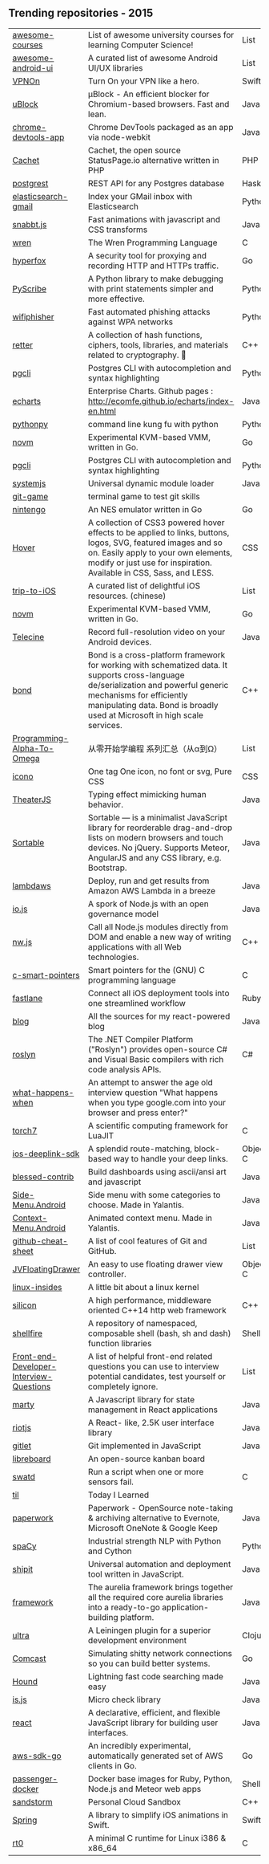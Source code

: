 ## Trending repositories - 2015

||||
|---|---|---|
[awesome-courses](https://github.com/prakhar1989/awesome-courses) | List of awesome university courses for learning Computer Science! | List
[awesome-android-ui](https://github.com/wasabeef/awesome-android-ui) | A curated list of awesome Android UI/UX libraries | List
[VPNOn](https://github.com/lexrus/VPNOn) | Turn On your VPN like a hero. | Swift
[uBlock](https://github.com/gorhill/uBlock) | µBlock - An efficient blocker for Chromium-based browsers. Fast and lean. | JavaScript
[chrome-devtools-app](https://github.com/auchenberg/chrome-devtools-app) | Chrome DevTools packaged as an app via node-webkit | JavaScript
[Cachet](https://github.com/cachethq/Cachet) | Cachet, the open source StatusPage.io alternative written in PHP | PHP
[postgrest](https://github.com/begriffs/postgrest) | REST API for any Postgres database | Haskell
[elasticsearch-gmail](https://github.com/oliver006/elasticsearch-gmail) | Index your GMail inbox with Elasticsearch | Python
[snabbt.js](https://github.com/daniel-lundin/snabbt.js) | Fast animations with javascript and CSS transforms | JavaScript
[wren](https://github.com/munificent/wren) | The Wren Programming Language | C
[hyperfox](https://github.com/xiam/hyperfox) | A security tool for proxying and recording HTTP and HTTPs traffic. | Go
[PyScribe](https://github.com/alixander/PyScribe) | A Python library to make debugging with print statements simpler and more effective. | Python
[wifiphisher](https://github.com/sophron/wifiphisher) | Fast automated phishing attacks against WPA networks | Python
[retter](https://github.com/MaciejCzyzewski/retter) | A collection of hash functions, ciphers, tools, libraries, and materials related to cryptography. :closed_lock_with_key: | C++
[pgcli](https://github.com/amjith/pgcli) | Postgres CLI with autocompletion and syntax highlighting | Python
[echarts](https://github.com/ecomfe/echarts) | Enterprise Charts. Github pages : http://ecomfe.github.io/echarts/index-en.html  | JavaScript
[pythonpy](https://github.com/Russell91/pythonpy) | command line kung fu with python | Python
[novm](https://github.com/google/novm) | Experimental KVM-based VMM, written in Go. | Go
[pgcli](https://github.com/amjith/pgcli) | Postgres CLI with autocompletion and syntax highlighting | Python
[systemjs](https://github.com/systemjs/systemjs) | Universal dynamic module loader | JavaScript
[git-game](https://github.com/hgarc014/git-game) | terminal game to test git skills
[nintengo](https://github.com/nwidger/nintengo) | An NES emulator written in Go | Go
[Hover](https://github.com/IanLunn/Hover) | A collection of CSS3 powered hover effects to be applied to links, buttons, logos, SVG, featured images and so on. Easily apply to your own elements, modify or just use for inspiration. Available in CSS, Sass, and LESS. | CSS
[trip-to-iOS](https://github.com/Aufree/trip-to-iOS) | A curated list of delightful iOS resources. (chinese) | List
[novm](https://github.com/google/novm) | Experimental KVM-based VMM, written in Go. | Go
[Telecine](https://github.com/JakeWharton/Telecine) | Record full-resolution video on your Android devices. | Java
[bond](https://github.com/Microsoft/bond) | Bond is a cross-platform framework for working with schematized data. It supports cross-language de/serialization and powerful generic mechanisms for efficiently manipulating data. Bond is broadly used at Microsoft in high scale services. | C++
[Programming-Alpha-To-Omega](https://github.com/justjavac/Programming-Alpha-To-Omega) | 从零开始学编程 系列汇总（从α到Ω）| List
[icono](https://github.com/saeedalipoor/icono) | One tag One icon, no font or svg, Pure CSS | CSS
[TheaterJS](https://github.com/Zhouzi/TheaterJS) | Typing effect mimicking human behavior. | JavaScript
[Sortable](https://github.com/RubaXa/Sortable) | Sortable — is a minimalist JavaScript library for reorderable drag-and-drop lists on modern browsers and touch devices. No jQuery. Supports Meteor, AngularJS and any CSS library, e.g. Bootstrap. | JavaScript
[lambdaws](https://github.com/mentum/lambdaws) | Deploy, run and get results from Amazon AWS Lambda in a breeze | JavaScript
[io.js](https://github.com/iojs/io.js) | A spork of Node.js with an open governance model | JavaScript
[nw.js](https://github.com/nwjs/nw.js) | Call all Node.js modules directly from DOM and enable a new way of writing applications with all Web technologies. | C++
[c-smart-pointers](https://github.com/Snaipe/c-smart-pointers) | Smart pointers for the (GNU) C programming language | C
[fastlane](https://github.com/KrauseFx/fastlane) | Connect all iOS deployment tools into one streamlined workflow | Ruby
[blog](https://github.com/jlongster/blog) | All the sources for my react-powered blog | JavaScript
[roslyn](https://github.com/dotnet/roslyn) | The .NET Compiler Platform ("Roslyn") provides open-source C# and Visual Basic compilers with rich code analysis APIs. | C#
[what-happens-when](https://github.com/alex/what-happens-when) | An attempt to answer the age old interview question "What happens when you type google.com into your browser and press enter?"
[torch7](https://github.com/torch/torch7) | A scientific computing framework for LuaJIT | C
[ios-deeplink-sdk](https://github.com/usebutton/ios-deeplink-sdk) | A splendid route-matching, block-based way to handle your deep links. | Objective-C
[blessed-contrib](https://github.com/yaronn/blessed-contrib) | Build dashboards using ascii/ansi art and javascript | JavaScript
[Side-Menu.Android](https://github.com/Yalantis/Side-Menu.Android) | Side menu with some categories to choose. Made in Yalantis. | Java
[Context-Menu.Android](https://github.com/Yalantis/Context-Menu.Android) | Animated context menu. Made in Yalantis. | Java
[github-cheat-sheet](https://github.com/tiimgreen/github-cheat-sheet) | A list of cool features of Git and GitHub. | List
[JVFloatingDrawer](https://github.com/JVillella/JVFloatingDrawer) | An easy to use floating drawer view controller. | Objective-C
[linux-insides](https://github.com/0xAX/linux-insides) | A little bit about a linux kernel
[silicon](https://github.com/matt-42/silicon) | A high performance, middleware oriented C++14 http web framework | C++
[shellfire](https://github.com/shellfire-dev/shellfire) | A repository of namespaced, composable shell (bash, sh and dash) function libraries | Shell
[Front-end-Developer-Interview-Questions](https://github.com/h5bp/Front-end-Developer-Interview-Questions) | A list of helpful front-end related questions you can use to interview potential candidates, test yourself or completely ignore. | List
[marty](https://github.com/jhollingworth/marty) | A Javascript library for state management in React applications | JavaScript
[riotjs](https://github.com/muut/riotjs) | A React- like, 2.5K user interface library | JavaScript
[gitlet](https://github.com/maryrosecook/gitlet) | Git implemented in JavaScript | JavaScript
[libreboard](https://github.com/libreboard/libreboard) | An open-source kanban board
[swatd](https://github.com/defuse/swatd) | Run a script when one or more sensors fail. | C
[til](https://github.com/thoughtbot/til) | Today I Learned
[paperwork](https://github.com/twostairs/paperwork) | Paperwork - OpenSource note-taking & archiving alternative to Evernote, Microsoft OneNote & Google Keep | JavaScript
[spaCy](https://github.com/honnibal/spaCy) | Industrial strength NLP with Python and Cython | Python
[shipit](https://github.com/shipitjs/shipit) | Universal automation and deployment tool written in JavaScript. | JavaScript
[framework](https://github.com/aurelia/framework) | The aurelia framework brings together all the required core aurelia libraries into a ready-to-go application-building platform. | JavaScript
[ultra](https://github.com/venantius/ultra) | A Leiningen plugin for a superior development environment | Clojure
[Comcast](https://github.com/tylertreat/Comcast) | Simulating shitty network connections so you can build better systems. | Go
[Hound](https://github.com/etsy/Hound) | Lightning fast code searching made easy | JavaScript
[is.js](https://github.com/arasatasaygin/is.js) | Micro check library | JavaScript
[react](https://github.com/facebook/react) | A declarative, efficient, and flexible JavaScript library for building user interfaces. | JavaScript
[aws-sdk-go](https://github.com/awslabs/aws-sdk-go) | An incredibly experimental, automatically generated set of AWS clients in Go. | Go
[passenger-docker](https://github.com/phusion/passenger-docker) | Docker base images for Ruby, Python, Node.js and Meteor web apps | Shell
[sandstorm](https://github.com/sandstorm-io/sandstorm) | Personal Cloud Sandbox | C++
[Spring](https://github.com/MengTo/Spring) | A library to simplify iOS animations in Swift. | Swift
[rt0](https://github.com/lpsantil/rt0) | A minimal C runtime for Linux i386 & x86_64 | C
[](https://github.com/)
[](https://github.com/)
